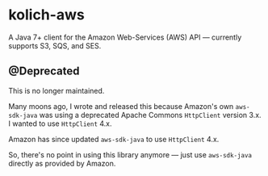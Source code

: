 # kolich-aws

A Java 7+ client for the Amazon Web-Services (AWS) API &mdash; currently supports S3, SQS, and SES.

## @Deprecated

This is no longer maintained.

Many moons ago, I wrote and released this because Amazon's own `aws-sdk-java` was using a deprecated Apache Commons `HttpClient` version 3.x.  I wanted to use `HttpClient` 4.x.
  
Amazon has since updated `aws-sdk-java` to use `HttpClient` 4.x.
  
So, there's no point in using this library anymore &mdash; just use `aws-sdk-java` directly as provided by Amazon.
